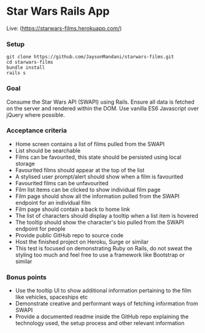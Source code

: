# Star Wars Rails App
Live: (https://starwars-films.herokuapp.com/)

### Setup
```
git clone https://github.com/JaysonMandani/starwars-films.git
cd starwars-films
bundle install
rails s
```

### Goal

Consume the Star Wars API (SWAPI) using Rails. Ensure all data is fetched on the server and rendered within the DOM. Use vanilla ES6 Javascript over jQuery where possible.

### Acceptance criteria

- Home screen contains a list of films pulled from the SWAPI
- List should be searchable
- Films can be favourited, this state should be persisted using local storage
- Favourited films should appear at the top of the list
- A stylised user prompt/alert should show when a film is favourited
- Favourited films can be unfavourited
- Film list items can be clicked to show individual film page
- Film page should show all the information pulled from the SWAPI endpoint for an individual film
- Film page should contain a back to home link
- The list of characters should display a tooltip when a list item is hovered
- The tooltip should show the character's bio pulled from the SWAPI endpoint for people
- Provide public GitHub repo to source code
- Host the finished project on Heroku, Surge or similar
- This test is focused on demonstrating Ruby on Rails, do not sweat the styling too much and feel free to use a framework like Bootstrap or similar

### Bonus points

- Use the tooltip UI to show additional information pertaining to the film like vehicles, spaceships etc
- Demonstrate creative and performant ways of fetching information from SWAPI
- Provide a documented readme inside the GitHub repo explaining the technology used, the setup process and other relevant information
